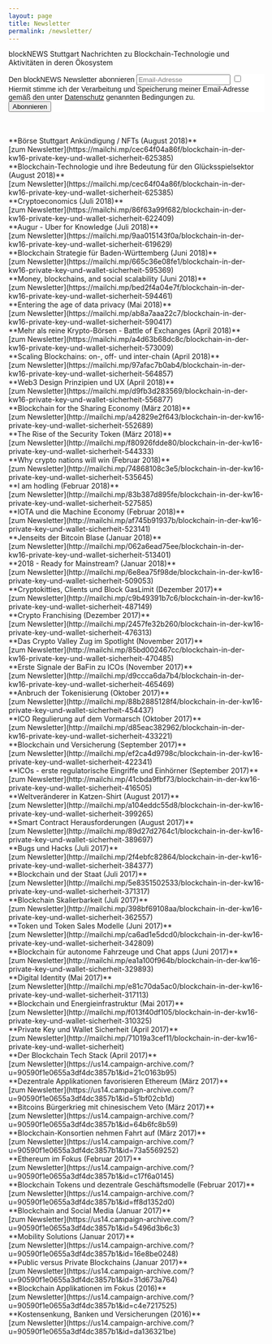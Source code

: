 ```yaml
---
layout: page
title: Newsletter
permalink: /newsletter/
---
```


blockNEWS Stuttgart
Nachrichten zu Blockchain-Technologie und Aktivitäten in deren Ökosystem
<br>

<!-- Begin MailChimp Signup Form -->
<link href="//cdn-images.mailchimp.com/embedcode/slim-10_7.css" rel="stylesheet" type="text/css">
<style type="text/css">
	#mc_embed_signup{background:#fff; clear:left; font:14px Helvetica,Arial,sans-serif; }
	#mc_embed_signup form{padding-left:0px;}
</style>
<div id="mc_embed_signup">
<form action="//blocklab.us14.list-manage.com/subscribe/post?u=90590f1e0655a3df4dc3857b1&amp;id=64c6d59831" method="post" id="mc-embedded-subscribe-form" name="mc-embedded-subscribe-form" class="validate" target="_blank" novalidate>
    <div id="mc_embed_signup_scroll">
	<label for="mce-EMAIL">Den blockNEWS Newsletter abonnieren</label>
	<input type="email" value="" name="EMAIL" class="email" id="mce-EMAIL" placeholder="Email-Adresse" required>
	<label>
	<input type="checkbox" value="" name="CONSENT" id="mce-CONSENT" required>
	Hiermit stimme ich der Verarbeitung und Speicherung meiner Email-Adresse gemäß den unter <a href="/privacy">Datenschutz</a> genannten Bedingungen zu.
	</label>
    <!-- real people should not fill this in and expect good things - do not remove this or risk form bot signups-->
    <div style="position: absolute; left: -5000px;" aria-hidden="true"><input type="text" name="b_90590f1e0655a3df4dc3857b1_64c6d59831" tabindex="-1" value=""></div>
    <div class="clear"><input type="submit" value="Abonnieren" name="subscribe" id="mc-embedded-subscribe" class="button"></div>
    </div>
</form>
</div>

<!--End mc_embed_signup-->

<br>
<br>
**Börse Stuttgart Ankündigung / NFTs (August 2018)** 
<br>
[zum Newsletter](https://mailchi.mp/cec64f04a86f/blockchain-in-der-kw16-private-key-und-wallet-sicherheit-625385)

<br>
**Blockchain-Technologie und ihre Bedeutung für den Glücksspielsektor (August 2018)** 
<br>
[zum Newsletter](https://mailchi.mp/cec64f04a86f/blockchain-in-der-kw16-private-key-und-wallet-sicherheit-625385)

<br>
**Cryptoeconomics (Juli 2018)** 
<br>
[zum Newsletter](https://mailchi.mp/86f63a99f682/blockchain-in-der-kw16-private-key-und-wallet-sicherheit-622409)

<br>
**Augur - Uber for Knowledge (Juli 2018)** 
<br>
[zum Newsletter](https://mailchi.mp/9aa015143f0a/blockchain-in-der-kw16-private-key-und-wallet-sicherheit-619629)

<br>
**Blockchain Strategie für Baden-Württemberg (Juni 2018)** 
<br>
[zum Newsletter](https://mailchi.mp/665c36e08fe1/blockchain-in-der-kw16-private-key-und-wallet-sicherheit-595369)

<br>
**Money, blockchains, and social scalability (Juni 2018)** 
<br>
[zum Newsletter](https://mailchi.mp/bed2f4a04e7f/blockchain-in-der-kw16-private-key-und-wallet-sicherheit-594461)

<br>
**Entering the age of data privacy (Mai 2018)** 
<br>
[zum Newsletter](https://mailchi.mp/ab8a7aaa22c7/blockchain-in-der-kw16-private-key-und-wallet-sicherheit-590417)

<br>
**Mehr als reine Krypto-Börsen - Battle of Exchanges (April 2018)** 
<br>
[zum Newsletter](https://mailchi.mp/a4d63b68dc8c/blockchain-in-der-kw16-private-key-und-wallet-sicherheit-573009)

<br>
**Scaling Blockchains: on-, off- und inter-chain (April 2018)** 
<br>
[zum Newsletter](https://mailchi.mp/97afac7b0ab4/blockchain-in-der-kw16-private-key-und-wallet-sicherheit-564857)

<br>
**Web3 Design Prinzipien und UX (April 2018)** 
<br>
[zum Newsletter](https://mailchi.mp/d9fb3d283569/blockchain-in-der-kw16-private-key-und-wallet-sicherheit-556877)

<br>
**Blockchain for the Sharing Economy (März 2018)** 
<br>
[zum Newsletter](http://mailchi.mp/a42829e2f643/blockchain-in-der-kw16-private-key-und-wallet-sicherheit-552689)

<br>
**The Rise of the Security Token (März 2018)** 
<br>
[zum Newsletter](http://mailchi.mp/f80926fdde80/blockchain-in-der-kw16-private-key-und-wallet-sicherheit-544333)

<br>
**Why crypto nations will win (Februar 2018)** 
<br>
[zum Newsletter](http://mailchi.mp/74868108c3e5/blockchain-in-der-kw16-private-key-und-wallet-sicherheit-535645)

<br>
**I am hodling (Februar 2018)** 
<br>
[zum Newsletter](http://mailchi.mp/83b387d895fe/blockchain-in-der-kw16-private-key-und-wallet-sicherheit-527585)

<br>
**IOTA und die Machine Economy (Februar 2018)** 
<br>
[zum Newsletter](http://mailchi.mp/af745b91937b/blockchain-in-der-kw16-private-key-und-wallet-sicherheit-523141)

<br>
**Jenseits der Bitcoin Blase (Januar 2018)** 
<br>
[zum Newsletter](http://mailchi.mp/062a6ead75ee/blockchain-in-der-kw16-private-key-und-wallet-sicherheit-513401)

<br>
**2018 - Ready for Mainstream? (Januar 2018)** 
<br>
[zum Newsletter](http://mailchi.mp/6e8ea75f98de/blockchain-in-der-kw16-private-key-und-wallet-sicherheit-509053)

<br>
**Cryptokitties, Clients und Block GasLimit (Dezember 2017)** 
<br>
[zum Newsletter](http://mailchi.mp/c9b49391b7c6/blockchain-in-der-kw16-private-key-und-wallet-sicherheit-487149)

<br>
**Crypto Franchising (Dezember 2017)** 
<br>
[zum Newsletter](http://mailchi.mp/2457fe32b260/blockchain-in-der-kw16-private-key-und-wallet-sicherheit-476313)

<br>
**Das Crypto Valley Zug im Spotlight (November 2017)** 
<br>
[zum Newsletter](http://mailchi.mp/85bd002467cc/blockchain-in-der-kw16-private-key-und-wallet-sicherheit-470485)

<br>
**Erste Signale der BaFin zu ICOs (November 2017)** 
<br>
[zum Newsletter](http://mailchi.mp/d9ccca6da7b4/blockchain-in-der-kw16-private-key-und-wallet-sicherheit-465469)

<br>
**Anbruch der Tokenisierung (Oktober 2017)** 
<br>
[zum Newsletter](http://mailchi.mp/88b2885128f4/blockchain-in-der-kw16-private-key-und-wallet-sicherheit-454437)

<br>
**ICO Regulierung auf dem Vormarsch (Oktober 2017)** 
<br>
[zum Newsletter](http://mailchi.mp/d85eac382962/blockchain-in-der-kw16-private-key-und-wallet-sicherheit-433221)

<br>
**Blockchain und Versicherung (September 2017)** 
<br>
[zum Newsletter](http://mailchi.mp/ef2ca4d9798c/blockchain-in-der-kw16-private-key-und-wallet-sicherheit-422341)

<br>
**ICOs - erste regulatorische Eingriffe und Einhörner (September 2017)** 
<br>
[zum Newsletter](http://mailchi.mp/41cbda9fbf73/blockchain-in-der-kw16-private-key-und-wallet-sicherheit-416505)

<br>
**Weltveränderer in Katzen-Shirt (August 2017)** 
<br>
[zum Newsletter](http://mailchi.mp/a104eddc55d8/blockchain-in-der-kw16-private-key-und-wallet-sicherheit-399265)

<br>
**Smart Contract Herausforderungen (August 2017)** 
<br>
[zum Newsletter](http://mailchi.mp/89d27d2764c1/blockchain-in-der-kw16-private-key-und-wallet-sicherheit-389697)

<br>
**Bugs und Hacks (Juli 2017)** 
<br>
[zum Newsletter](http://mailchi.mp/2f4ebfc82864/blockchain-in-der-kw16-private-key-und-wallet-sicherheit-384377)

<br>
**Blockchain und der Staat (Juli 2017)** 
<br>
[zum Newsletter](http://mailchi.mp/5e8351502533/blockchain-in-der-kw16-private-key-und-wallet-sicherheit-371317)

<br>
**Blockchain Skalierbarkeit (Juli 2017)** 
<br>
[zum Newsletter](http://mailchi.mp/398bf69108aa/blockchain-in-der-kw16-private-key-und-wallet-sicherheit-362557)

<br>
**Token und Token Sales Modelle (Juni 2017)** 
<br>
[zum Newsletter](http://mailchi.mp/ca6ad1e5dcd0/blockchain-in-der-kw16-private-key-und-wallet-sicherheit-342809)

<br>
**Blockchain für autonome Fahrzeuge und Chat apps (Juni 2017)** 
<br>
[zum Newsletter](http://mailchi.mp/ea1a100f964b/blockchain-in-der-kw16-private-key-und-wallet-sicherheit-329893)

<br>
**Digital Identity (Mai 2017)** 
<br>
[zum Newsletter](http://mailchi.mp/e81c70da5ac0/blockchain-in-der-kw16-private-key-und-wallet-sicherheit-317113)

<br>
**Blockchain und Energieinfrastruktur (Mai 2017)** 
<br>
[zum Newsletter](http://mailchi.mp/f013f40df105/blockchain-in-der-kw16-private-key-und-wallet-sicherheit-310325)

<br>
**Private Key und Wallet Sicherheit (April 2017)** 
<br>
[zum Newsletter](http://mailchi.mp/71019a3cef11/blockchain-in-der-kw16-private-key-und-wallet-sicherheit)

<br>
**Der Blockchain Tech Stack (April 2017)** 
<br>
[zum Newsletter](https://us14.campaign-archive.com/?u=90590f1e0655a3df4dc3857b1&id=21c0163b95)

<br>
**Dezentrale Applikationen favorisieren Ethereum (März 2017)** 
<br>
[zum Newsletter](https://us14.campaign-archive.com/?u=90590f1e0655a3df4dc3857b1&id=51bf02cb1d)

<br>
**Bitcoins Bürgerkrieg mit chinesischem Veto (März 2017)** 
<br>
[zum Newsletter](https://us14.campaign-archive.com/?u=90590f1e0655a3df4dc3857b1&id=64b6fc8b59)

<br>
**Blockchain-Konsortien nehmen Fahrt auf (März 2017)** 
<br>
[zum Newsletter](https://us14.campaign-archive.com/?u=90590f1e0655a3df4dc3857b1&id=73a5569252)

<br>
**Ethereum im Fokus (Februar 2017)** 
<br>
[zum Newsletter](https://us14.campaign-archive.com/?u=90590f1e0655a3df4dc3857b1&id=c17f6a0145)

<br>
**Blockchain Tokens und dezentrale Geschäftsmodelle (Februar 2017)** 
<br>
[zum Newsletter](https://us14.campaign-archive.com/?u=90590f1e0655a3df4dc3857b1&id=ff8d1352d0)

<br>
**Blockchain and Social Media (Januar 2017)** 
<br>
[zum Newsletter](https://us14.campaign-archive.com/?u=90590f1e0655a3df4dc3857b1&id=5496d3b6c3)

<br>
**Mobility Solutions (Januar 2017)** 
<br>
[zum Newsletter](https://us14.campaign-archive.com/?u=90590f1e0655a3df4dc3857b1&id=16e8be0248)

<br>
**Public versus Private Blockchains (Januar 2017)** 
<br>
[zum Newsletter](https://us14.campaign-archive.com/?u=90590f1e0655a3df4dc3857b1&id=31d673a764)

<br>
**Blockchain Applikationen im Fokus (2016)**
<br>
[zum Newsletter](https://us14.campaign-archive.com/?u=90590f1e0655a3df4dc3857b1&id=c4e7217525)

<br>
**Kostensenkung, Banken und Versicherungen (2016)**
<br>
[zum Newsletter](https://us14.campaign-archive.com/?u=90590f1e0655a3df4dc3857b1&id=da136321be)

